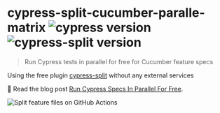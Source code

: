 # cypress-split-cucumber-paralle-matrix ![cypress version](https://img.shields.io/badge/cypress-12.5.1-brightgreen) ![cypress-split version](https://img.shields.io/badge/cypress--split-1.2.0-brightgreen)

> Run Cypress tests in parallel for free for Cucumber feature specs

Using the free plugin [cypress-split](https://github.com/bahmutov/cypress-split) without any external services

📝 Read the blog post [Run Cypress Specs In Parallel For Free](https://glebbahmutov.com/blog/cypress-parallel-free/).

![Split feature files on GitHub Actions](./images/cu.png)
